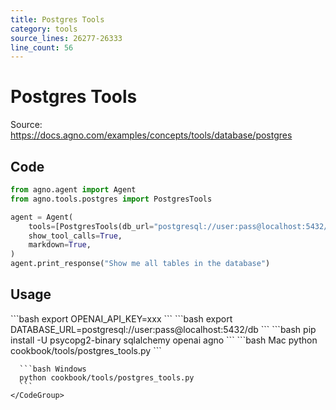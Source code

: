```yaml
---
title: Postgres Tools
category: tools
source_lines: 26277-26333
line_count: 56
---
```


# Postgres Tools
Source: https://docs.agno.com/examples/concepts/tools/database/postgres



## Code

```python cookbook/tools/postgres_tools.py
from agno.agent import Agent
from agno.tools.postgres import PostgresTools

agent = Agent(
    tools=[PostgresTools(db_url="postgresql://user:pass@localhost:5432/db")],
    show_tool_calls=True,
    markdown=True,
)
agent.print_response("Show me all tables in the database")
```

## Usage

<Steps>
  <Snippet file="create-venv-step.mdx" />

  <Step title="Set your API key">
    ```bash
    export OPENAI_API_KEY=xxx
    ```
  </Step>

  <Step title="Set your database URL">
    ```bash
    export DATABASE_URL=postgresql://user:pass@localhost:5432/db
    ```
  </Step>

  <Step title="Install libraries">
    ```bash
    pip install -U psycopg2-binary sqlalchemy openai agno
    ```
  </Step>

  <Step title="Run Agent">
    <CodeGroup>
      ```bash Mac
      python cookbook/tools/postgres_tools.py
      ```

      ```bash Windows
      python cookbook/tools/postgres_tools.py
      ```
    </CodeGroup>
  </Step>
</Steps>



